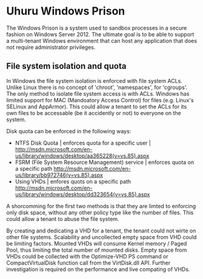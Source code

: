 # Uhuru Windows Prison #


The Windows Prison is a system used to sandbox processes in a secure fashion on Windows Server 2012. The ultimate goal is to be able to support a multi-tenant Windows environment that can host any application that does not require administrator privileges.


## File system isolation and quota
In Windows the file system isolation is enforced with file system ACLs. Unlike Linux there is no concept of 'chroot', 'namespaces', for 'cgroups'. The only method to isolate file system access is with ACLs.
Windows has limited support for MAC (Mandoatory Access Control) for files (e.g. Linux's SELinux and AppArmor). This could allow a tenant to set the ACLs for its own files to be accessable (be it accidently or not) to everyone on the system.


Disk quota can be enforced in the following ways:
  - NTFS Disk Quota | enforces quota for a specific user | 
       http://msdn.microsoft.com/en-us/library/windows/desktop/aa365228(v=vs.85).aspx
  - FSRM (File System Resource Management) service | enforces quota on a specific path
       http://msdn.microsoft.com/en-us/library/bb972746(v=vs.85).aspx
  - Using VHDs | enfores quots on a specific path 
       http://msdn.microsoft.com/en-us/library/windows/desktop/dd323654(v=vs.85).aspx

A shorcomming for the first two methods is that they are limted to enforcing only disk space, without any other policy type like the number of files. This could allow a tenant to abuse the file system. 

By creating and dedicating a VHD for a tenant, the tenant could not wirte on other file systems. Scalability and uncollected empty space from VHD could be limiting factors. Mounted VHDs will consume Kernel memory / Paged Pool, thus limiting the total number of mounted disks. 
Empty space from VHDs could be collected with the Optimize-VHD PS command or CompactVirtualDisk function call from the VirtDisk.dll API. Further investigation is required on the performance and live compating of VHDs.